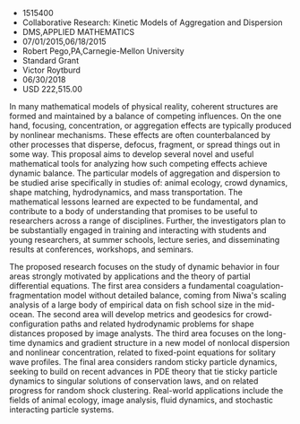 
* 1515400
* Collaborative Research: Kinetic Models of Aggregation and Dispersion
* DMS,APPLIED MATHEMATICS
* 07/01/2015,06/18/2015
* Robert Pego,PA,Carnegie-Mellon University
* Standard Grant
* Victor Roytburd
* 06/30/2018
* USD 222,515.00

In many mathematical models of physical reality, coherent structures are formed
and maintained by a balance of competing influences. On the one hand, focusing,
concentration, or aggregation effects are typically produced by nonlinear
mechanisms. These effects are often counterbalanced by other processes that
disperse, defocus, fragment, or spread things out in some way. This proposal
aims to develop several novel and useful mathematical tools for analyzing how
such competing effects achieve dynamic balance. The particular models of
aggregation and dispersion to be studied arise specifically in studies of:
animal ecology, crowd dynamics, shape matching, hydrodynamics, and mass
transportation. The mathematical lessons learned are expected to be fundamental,
and contribute to a body of understanding that promises to be useful to
researchers across a range of disciplines. Further, the investigators plan to be
substantially engaged in training and interacting with students and young
researchers, at summer schools, lecture series, and disseminating results at
conferences, workshops, and seminars.

The proposed research focuses on the study of dynamic behavior in four areas
strongly motivated by applications and the theory of partial differential
equations. The first area considers a fundamental coagulation-fragmentation
model without detailed balance, coming from Niwa's scaling analysis of a large
body of empirical data on fish school size in the mid-ocean. The second area
will develop metrics and geodesics for crowd-configuration paths and related
hydrodynamic problems for shape distances proposed by image analysts. The third
area focuses on the long-time dynamics and gradient structure in a new model of
nonlocal dispersion and nonlinear concentration, related to fixed-point
equations for solitary wave profiles. The final area considers random sticky
particle dynamics, seeking to build on recent advances in PDE theory that tie
sticky particle dynamics to singular solutions of conservation laws, and on
related progress for random shock clustering. Real-world applications include
the fields of animal ecology, image analysis, fluid dynamics, and stochastic
interacting particle systems.
